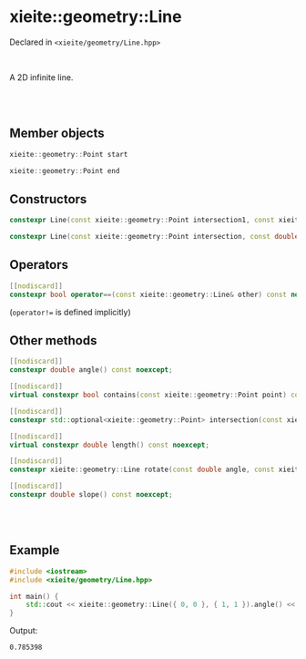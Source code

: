 # xieite::geometry::Line
Declared in `<xieite/geometry/Line.hpp>`

<br/>

A 2D infinite line.

<br/><br/>

## Member objects
```cpp
xieite::geometry::Point start
```
```cpp
xieite::geometry::Point end
```

## Constructors
```cpp
constexpr Line(const xieite::geometry::Point intersection1, const xieite::geometry::Point intersection2) noexcept;
```
```cpp
constexpr Line(const xieite::geometry::Point intersection, const double angle) noexcept;
```

## Operators
```cpp
[[nodiscard]]
constexpr bool operator==(const xieite::geometry::Line& other) const noexcept;
```
(`operator!=` is defined implicitly)

## Other methods
```cpp
[[nodiscard]]
constexpr double angle() const noexcept;
```
```cpp
[[nodiscard]]
virtual constexpr bool contains(const xieite::geometry::Point point) const noexcept;
```
```cpp
[[nodiscard]]
constexpr std::optional<xieite::geometry::Point> intersection(const xieite::geometry::Line& other) const noexcept;
```
```cpp
[[nodiscard]]
virtual constexpr double length() const noexcept;
```
```cpp
[[nodiscard]]
constexpr xieite::geometry::Line rotate(const double angle, const xieite::geometry::Point pivot = xieite::geometry::Point(0, 0)) const noexcept;
```
```cpp
[[nodiscard]]
constexpr double slope() const noexcept;
```

<br/><br/>

## Example
```cpp
#include <iostream>
#include <xieite/geometry/Line.hpp>

int main() {
	std::cout << xieite::geometry::Line({ 0, 0 }, { 1, 1 }).angle() << '\n';
}
```
Output:
```
0.785398
```
